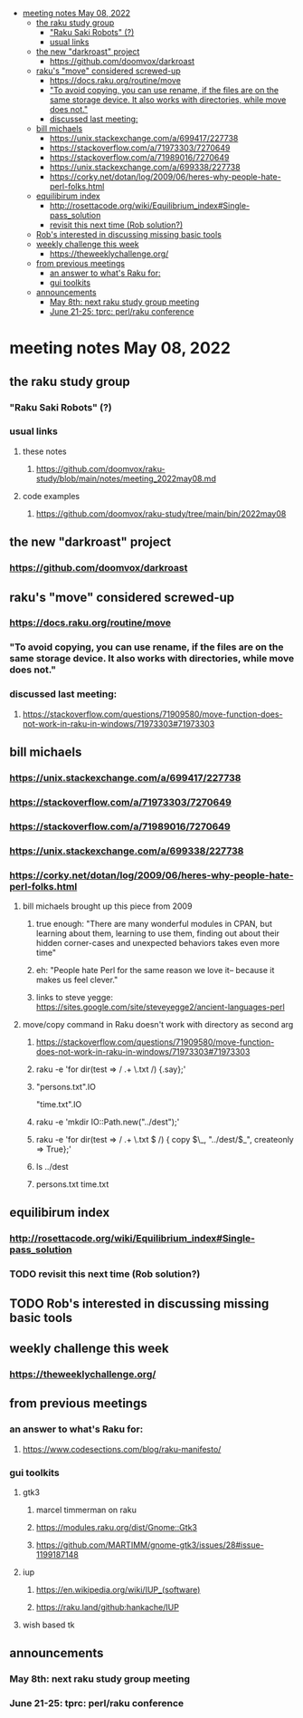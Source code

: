 - [meeting notes May 08, 2022](#orgaebefcc)
  - [the raku study group](#orgdbd8f3a)
    - ["Raku Saki Robots" (?)](#org69f00b8)
    - [usual links](#org18fc4a0)
  - [the new "darkroast" project](#org6f9fdc2)
    - [<https://github.com/doomvox/darkroast>](#orgd02bd64)
  - [raku's "move" considered screwed-up](#orgeeb97e0)
    - [<https://docs.raku.org/routine/move>](#org8552bef)
    - ["To avoid copying, you can use rename, if the files are on the same storage device. It also works with directories, while move does not."](#org71667d2)
    - [discussed last meeting:](#orgfcc8589)
  - [bill michaels](#org4f0275b)
    - [<https://unix.stackexchange.com/a/699417/227738>](#org1e53f9b)
    - [<https://stackoverflow.com/a/71973303/7270649>](#orgc62cd4f)
    - [<https://stackoverflow.com/a/71989016/7270649>](#orgc960905)
    - [<https://unix.stackexchange.com/a/699338/227738>](#org3ad66f9)
    - [<https://corky.net/dotan/log/2009/06/heres-why-people-hate-perl-folks.html>](#orgb118c10)
  - [equilibirum index](#org2d1816b)
    - [<http://rosettacode.org/wiki/Equilibrium_index#Single-pass_solution>](#org1fb1547)
    - [revisit this next time (Rob solution?)](#org9ee55e5)
  - [Rob's interested in discussing missing basic tools](#org52b9ca6)
  - [weekly challenge this week](#orga20eb3b)
    - [<https://theweeklychallenge.org/>](#orgc932455)
  - [from previous meetings](#orgacf3f1a)
    - [an answer to what's Raku for:](#orge08ff34)
    - [gui toolkits](#orga12d810)
  - [announcements](#org1d8edec)
    - [May 8th: next raku study group meeting](#org5c71894)
    - [June 21-25: tprc: perl/raku conference](#org795b8fc)


<a id="orgaebefcc"></a>

# meeting notes May 08, 2022


<a id="orgdbd8f3a"></a>

## the raku study group


<a id="org69f00b8"></a>

### "Raku Saki Robots" (?)


<a id="org18fc4a0"></a>

### usual links

1.  these notes

    1.  <https://github.com/doomvox/raku-study/blob/main/notes/meeting_2022may08.md>

2.  code examples

    1.  <https://github.com/doomvox/raku-study/tree/main/bin/2022may08>


<a id="org6f9fdc2"></a>

## the new "darkroast" project


<a id="orgd02bd64"></a>

### <https://github.com/doomvox/darkroast>


<a id="orgeeb97e0"></a>

## raku's "move" considered screwed-up


<a id="org8552bef"></a>

### <https://docs.raku.org/routine/move>


<a id="org71667d2"></a>

### "To avoid copying, you can use rename, if the files are on the same storage device. It also works with directories, while move does not."


<a id="orgfcc8589"></a>

### discussed last meeting:

1.  <https://stackoverflow.com/questions/71909580/move-function-does-not-work-in-raku-in-windows/71973303#71973303>


<a id="org4f0275b"></a>

## bill michaels


<a id="org1e53f9b"></a>

### <https://unix.stackexchange.com/a/699417/227738>


<a id="orgc62cd4f"></a>

### <https://stackoverflow.com/a/71973303/7270649>


<a id="orgc960905"></a>

### <https://stackoverflow.com/a/71989016/7270649>


<a id="org3ad66f9"></a>

### <https://unix.stackexchange.com/a/699338/227738>


<a id="orgb118c10"></a>

### <https://corky.net/dotan/log/2009/06/heres-why-people-hate-perl-folks.html>

1.  bill michaels brought up this piece from 2009

    1.  true enough: "There are many wonderful modules in CPAN, but learning about them, learning to use them, finding out about their hidden corner-cases and unexpected behaviors takes even more time"
    
    2.  eh: "People hate Perl for the same reason we love it&#x2013; because it makes us feel clever."
    
    3.  links to steve yegge: <https://sites.google.com/site/steveyegge2/ancient-languages-perl>

2.  move/copy command in Raku doesn't work with directory as second arg

    1.  <https://stackoverflow.com/questions/71909580/move-function-does-not-work-in-raku-in-windows/71973303#71973303>
    
    2.  raku -e 'for dir(test => / .+ \\.txt /) {.say};'
    
    3.  "persons.txt".IO
    
        "time.txt".IO
    
    4.  raku -e 'mkdir IO::Path.new("../dest");'
    
    5.  raku -e 'for dir(test => / .+ \\.txt $ /) { copy $\_, "../dest/$\_", createonly => True};'
    
    6.  ls ../dest
    
    7.  persons.txt time.txt


<a id="org2d1816b"></a>

## equilibirum index


<a id="org1fb1547"></a>

### <http://rosettacode.org/wiki/Equilibrium_index#Single-pass_solution>


<a id="org9ee55e5"></a>

### TODO revisit this next time (Rob solution?)


<a id="org52b9ca6"></a>

## TODO Rob's interested in discussing missing basic tools


<a id="orga20eb3b"></a>

## weekly challenge this week


<a id="orgc932455"></a>

### <https://theweeklychallenge.org/>


<a id="orgacf3f1a"></a>

## from previous meetings


<a id="orge08ff34"></a>

### an answer to what's Raku for:

1.  <https://www.codesections.com/blog/raku-manifesto/>


<a id="orga12d810"></a>

### gui toolkits

1.  gtk3

    1.  marcel timmerman on raku
    
    2.  <https://modules.raku.org/dist/Gnome::Gtk3>
    
    3.  <https://github.com/MARTIMM/gnome-gtk3/issues/28#issue-1199187148>

2.  iup

    1.  <https://en.wikipedia.org/wiki/IUP_(software)>
    
    2.  <https://raku.land/github:hankache/IUP>

3.  wish based tk


<a id="org1d8edec"></a>

## announcements


<a id="org5c71894"></a>

### May 8th: next raku study group meeting


<a id="org795b8fc"></a>

### June 21-25: tprc: perl/raku conference

